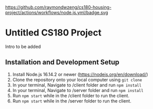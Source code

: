 https://github.com/raymondwzeng/cs180-housing-project/actions/workflows/node.js.yml/badge.svg

# Untitled CS180 Project

Intro to be added

## Installation and Development Setup
1. Install Node.js 16.14.2 or newer (https://nodejs.org/en/download/)
2. Clone the repository onto your local computer using `git clone`
3. In your terminal, Navigate to /client folder and run `npm install`
4. In your terminal, Navigate to /server folder and run `npm install`
5. Run `npm start` while in the /client folder to run the client.
6. Run `npm start` while in the /server folder to run the client.
 
